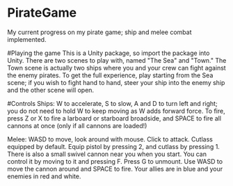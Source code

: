 # PirateGame
My current progress on my pirate game; ship and melee combat implemented.

#Playing the game
This is a Unity package, so import the package into Unity. There are two scenes to play with, named "The Sea" and "Town." The Town scene is actually two ships where you and your crew can fight against the enemy pirates. To get the full experience, play starting from the Sea scene; if you wish to fight hand to hand, steer your ship into the enemy ship and the other scene will open.

#Controls
Ships: W to accelerate, S to slow, A and D to turn left and right; you do not need to hold W to keep moving as W adds forward force. To fire, press Z or X to fire a larboard or starboard broadside, and SPACE to fire all cannons at once (only if all cannons are loaded!)

Melee: WASD to move, look around with mouse. Click to attack. Cutlass equipped by default. Equip pistol by pressing 2, and cutlass by pressing 1. There is also a small swivel cannon near you when you start. You can control it by moving to it and pressing F. Press G to unmount. Use WASD to move the cannon around and SPACE to fire. Your allies are in blue and your enemies in red and white.
